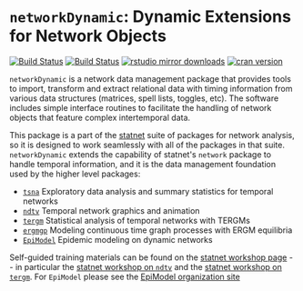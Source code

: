 # `networkDynamic`:  Dynamic Extensions for Network Objects

[![Build Status](https://travis-ci.org/statnet/networkDynamic.svg?branch=master)](https://travis-ci.org/statnet/networkDynamic)
[![Build Status](https://ci.appveyor.com/api/projects/status/rmj7f1xmpikh2243?svg=true)](https://ci.appveyor.com/project/statnet/networkDynamic)
[![rstudio mirror downloads](https://cranlogs.r-pkg.org/badges/networkDynamic?color=2ED968)](https://cranlogs.r-pkg.org/)
[![cran version](https://www.r-pkg.org/badges/version/networkDynamic)](https://cran.r-project.org/package=networkDynamic)

`networkDynamic` is a network data management package that provides tools to import, transform and extract relational data with timing information from various data structures (matrices, spell lists, toggles, etc).  The software includes simple interface routines to facilitate the handling of network objects that feature complex intertemporal data. 

This package is a part of the [statnet](https://statnet.org) suite of packages for network analysis, so it is designed to work seamlessly with all of the packages in that suite.  `networkDynamic` extends the capability of statnet's `network` package to handle temporal information, and it is the data management foundation used by the higher level packages: 
* [`tsna`](https://github.com/statnet/tsna) Exploratory data analysis and summary statistics for temporal networks
* [`ndtv`](https://github.com/statnet/ndtv) Temporal network graphics and animation
* [`tergm`](https://github.com/statnet/tergm) Statistical analysis of temporal networks with TERGMs
* [`ergmgp`](https://github.com/statnet/ergmgp) Modeling continuous time graph processes with ERGM equilibria
* [`EpiModel`](https://www.epimodel.org/) Epidemic modeling on dynamic networks

Self-guided training materials can be found on the [statnet workshop page](https://statnet.org/workshops/) -- in particular the [statnet workshop on `ndtv`](https://statnet.org/workshop-ndtv/) and the [statnet workshop on `tergm`](https://statnet.org/workshop-tergm/).  For `EpiModel` please see the [EpiModel organization site](https://www.epimodel.org/)
